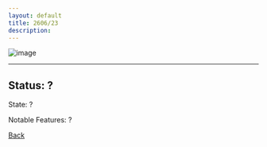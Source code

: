 ```yaml
---
layout: default
title: 2606/23
description: 
---
```

![image]()

* * *

## Status: ?

State: ?

Notable Features: ?

[Back](/./forest/bunker.html)
